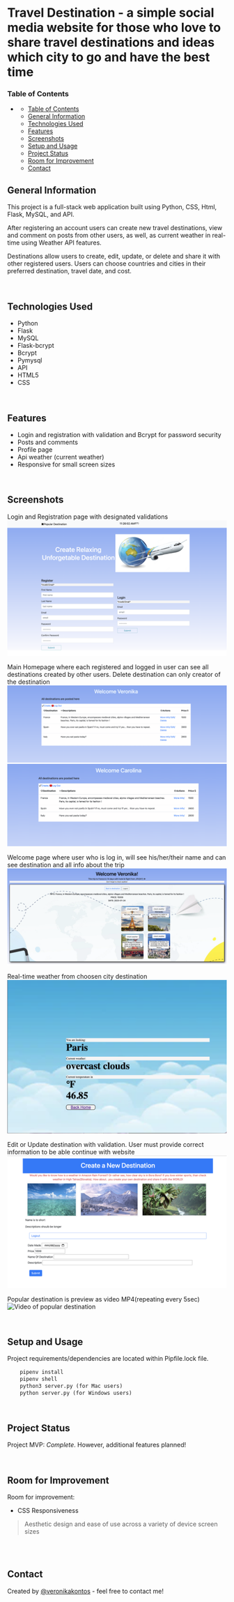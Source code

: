 # Travel Destination - a simple social media website for those who love to share travel destinations and ideas which city to go and have the best time 
<!-- > Live demo [_here_](https://www.example.com). -->


### Table of Contents
- 
  - [Table of Contents](#table-of-contents)
  - [General Information](#general-information)
  - [Technologies Used](#technologies-used)
  - [Features](#features)
  - [Screenshots](#screenshots)
  - [Setup and Usage](#setup-and-usage)
  - [Project Status](#project-status)
  - [Room for Improvement](#room-for-improvement)
  - [Contact](#contact)

## General Information
This project is a full-stack web application built using Python, CSS, Html, Flask, MySQL, and API. 

After registering an account users can create new travel destinations, view and comment on posts from other users, as well, as current weather in real-time using Weather API features.

Destinations allow users to create, edit, update, or delete and share it with other registered users. Users can choose countries and cities in their preferred destination, travel date, and cost.

<br>


## Technologies Used

- Python
- Flask
- MySQL 
- Flask-bcrypt 
- Bcrypt
- Pymysql 
- API
- HTML5
- CSS

<br>


## Features
- Login and registration with validation and Bcrypt for password security
- Posts and comments
- Profile page
- Api weather (current weather)
- Responsive for small screen sizes

<br>


## Screenshots
Login and Registration page with designated validations 
![Login and Registration](/screenshots/logreg.png)

Main Homepage where each registered and logged in user can see all destinations created by other users. Delete destination can only creator of the destination 
![All Destinations](/screenshots/alldest.png)
![All Destinations](/screenshots/deletedest.png)

Welcome page where user who is log in, will see his/her/their name and can see destination and all info about the trip
![All Destinations](/screenshots/welcomedest.png)

Real-time weather from choosen city destination
![API](/screenshots/apiweather.png)

Edit or Update destination with validation. User must provide correct information to be able continue with website
![Edit/Update Profile](/screenshots/createdest.png)

Popular destination is preview as video MP4(repeating every 5sec)
![Video of popular destination](/screenshots/video.png)

<br>


## Setup and Usage
Project requirements/dependencies are located within Pipfile.lock file. 

        pipenv install 
        pipenv shell
        python3 server.py (for Mac users)
        python server.py (for Windows users)

<br>


## Project Status
Project MVP: _Complete_. However, additional features planned!

<br>

## Room for Improvement

Room for improvement:
- CSS Responsiveness
> Aesthetic design and ease of use across a variety of device screen sizes


<br>

<br>

## Contact
Created by [@veronikakontos](https://www.linkedin.com/in/veronika-kontogiannopoulos/) - feel free to contact me!
